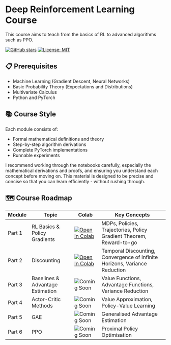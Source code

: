 # Deep Reinforcement Learning Course

This course aims to teach from the basics of RL to advanced algorithms such as PPO.

[![GitHub stars](https://img.shields.io/github/stars/xycoord/deep-rl-course?style=social)](https://github.com/xycoord/deep-rl-course/stargazers)
[![License: MIT](https://img.shields.io/badge/License-MIT-yellow.svg)](https://opensource.org/licenses/MIT)

## 📋 Prerequisites

- Machine Learning (Gradient Descent, Neural Networks)
- Basic Probability Theory (Expectations and Distributions)
- Multivariate Calculus
- Python and PyTorch

## 📚 Course Style

Each module consists of:
- Formal mathematical definitions and theory
- Step-by-step algorithm derivations
- Complete PyTorch implementations
- Runnable experiments

I recommend working through the notebooks carefully, especially the mathematical derivations and proofs, and ensuring you understand each concept before moving on. This material is designed to be precise and concise so that you can learn efficiently - without rushing through. 

## 🗺️ Course Roadmap

| Module | Topic | Colab | Key Concepts |
|--------|-------|--------|--------------|
| Part 1 | RL Basics & Policy Gradients | [![Open In Colab](https://colab.research.google.com/assets/colab-badge.svg)](https://colab.research.google.com/drive/1Lm_TI-Vrzai-WZQeZL3o7US07vVKWXlQ) | MDPs, Policies, Trajectories, Policy Gradient Theorem, Reward-to-go |
| Part 2 | Discounting | [![Open In Colab](https://colab.research.google.com/assets/colab-badge.svg)](https://colab.research.google.com/drive/1UULTQYnymQOpa7nuaw6mDXnvWRV9R_2y) | Temporal Discounting, Convergence of Infinite Horizons, Variance Reduction |
| Part 3 | Baselines & Advantage Estimation | ![Coming Soon](https://img.shields.io/badge/Coming_Soon-gray?logo=google-colab&logoColor=white) | Value Functions, Advantage Functions, Variance Reduction |
| Part 4 | Actor-Critic Methods | ![Coming Soon](https://img.shields.io/badge/Coming_Soon-gray?logo=google-colab&logoColor=white) | Value Approximation, Policy-Value Learning |
| Part 5 | GAE | ![Coming Soon](https://img.shields.io/badge/Coming_Soon-gray?logo=google-colab&logoColor=white) | Generalised Advantage Estimation |
| Part 6 | PPO | ![Coming Soon](https://img.shields.io/badge/Coming_Soon-gray?logo=google-colab&logoColor=white) | Proximal Policy Optimisation |
